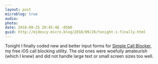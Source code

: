 ```yaml
---
layout: post
microblog: true
audio: 
photo: 
date: 2018-09-25 20:45:48 -0500
guid: http://mjdescy.micro.blog/2018/09/26/tonight-i-finally.html
---
```

Tonight I finally coded new and better input forms for [Simple Call Blocker](http://simplecallblockerapp.com), my free iOS call blocking utility. The old ones were woefully amateurish (which I knew) and did not handle large text or small screen sizes too well.
